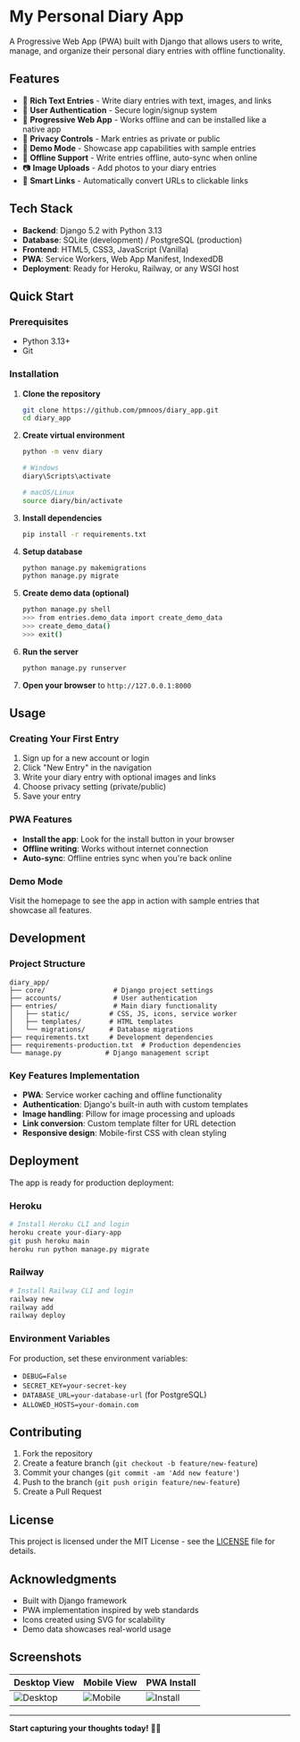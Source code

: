 # My Personal Diary App

A Progressive Web App (PWA) built with Django that allows users to write, manage, and organize their personal diary entries with offline functionality.

## Features

- 📝 **Rich Text Entries** - Write diary entries with text, images, and links
- 🔐 **User Authentication** - Secure login/signup system
- 📱 **Progressive Web App** - Works offline and can be installed like a native app
- 🌙 **Privacy Controls** - Mark entries as private or public
- 🎨 **Demo Mode** - Showcase app capabilities with sample entries
- 💾 **Offline Support** - Write entries offline, auto-sync when online
- 📷 **Image Uploads** - Add photos to your diary entries
- 🔗 **Smart Links** - Automatically convert URLs to clickable links

## Tech Stack

- **Backend**: Django 5.2 with Python 3.13
- **Database**: SQLite (development) / PostgreSQL (production)
- **Frontend**: HTML5, CSS3, JavaScript (Vanilla)
- **PWA**: Service Workers, Web App Manifest, IndexedDB
- **Deployment**: Ready for Heroku, Railway, or any WSGI host

## Quick Start

### Prerequisites

- Python 3.13+
- Git

### Installation

1. **Clone the repository**
   ```bash
   git clone https://github.com/pmnoos/diary_app.git
   cd diary_app
   ```

2. **Create virtual environment**
   ```bash
   python -m venv diary
   
   # Windows
   diary\Scripts\activate
   
   # macOS/Linux
   source diary/bin/activate
   ```

3. **Install dependencies**
   ```bash
   pip install -r requirements.txt
   ```

4. **Setup database**
   ```bash
   python manage.py makemigrations
   python manage.py migrate
   ```

5. **Create demo data (optional)**
   ```bash
   python manage.py shell
   >>> from entries.demo_data import create_demo_data
   >>> create_demo_data()
   >>> exit()
   ```

6. **Run the server**
   ```bash
   python manage.py runserver
   ```

7. **Open your browser** to `http://127.0.0.1:8000`

## Usage

### Creating Your First Entry

1. Sign up for a new account or login
2. Click "New Entry" in the navigation
3. Write your diary entry with optional images and links
4. Choose privacy setting (private/public)
5. Save your entry

### PWA Features

- **Install the app**: Look for the install button in your browser
- **Offline writing**: Works without internet connection
- **Auto-sync**: Offline entries sync when you're back online

### Demo Mode

Visit the homepage to see the app in action with sample entries that showcase all features.

## Development

### Project Structure

```
diary_app/
├── core/                 # Django project settings
├── accounts/             # User authentication
├── entries/              # Main diary functionality
│   ├── static/          # CSS, JS, icons, service worker
│   ├── templates/       # HTML templates
│   └── migrations/      # Database migrations
├── requirements.txt     # Development dependencies
├── requirements-production.txt  # Production dependencies
└── manage.py           # Django management script
```

### Key Features Implementation

- **PWA**: Service worker caching and offline functionality
- **Authentication**: Django's built-in auth with custom templates
- **Image handling**: Pillow for image processing and uploads
- **Link conversion**: Custom template filter for URL detection
- **Responsive design**: Mobile-first CSS with clean styling

## Deployment

The app is ready for production deployment:

### Heroku

```bash
# Install Heroku CLI and login
heroku create your-diary-app
git push heroku main
heroku run python manage.py migrate
```

### Railway

```bash
# Install Railway CLI and login
railway new
railway add
railway deploy
```

### Environment Variables

For production, set these environment variables:

- `DEBUG=False`
- `SECRET_KEY=your-secret-key`
- `DATABASE_URL=your-database-url` (for PostgreSQL)
- `ALLOWED_HOSTS=your-domain.com`

## Contributing

1. Fork the repository
2. Create a feature branch (`git checkout -b feature/new-feature`)
3. Commit your changes (`git commit -am 'Add new feature'`)
4. Push to the branch (`git push origin feature/new-feature`)
5. Create a Pull Request

## License

This project is licensed under the MIT License - see the [LICENSE](LICENSE) file for details.

## Acknowledgments

- Built with Django framework
- PWA implementation inspired by web standards
- Icons created using SVG for scalability
- Demo data showcases real-world usage

## Screenshots

| Desktop View | Mobile View | PWA Install |
|--------------|-------------|-------------|
| ![Desktop](screenshots/desktop.png) | ![Mobile](screenshots/mobile.png) | ![Install](screenshots/install.png) |

---

**Start capturing your thoughts today!** 📔✨
